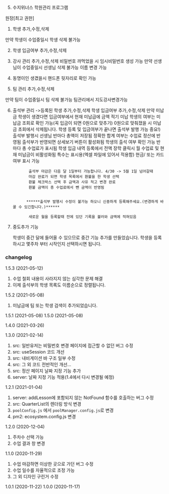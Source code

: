 5. 수지위너스 학원관리 프로그램

원장[최고 권한]
1. 학생 추가,수정,삭제

만약 학생이 수업중일시 학생 삭제 불가능

2. 학생 입금여부 추가,수정,삭제

3. 강사 관리 추가,수정,삭제
		비밀번호 까먹었을 시 임시비밀번호 생성 가능
		만약 선생님이 수업중일시 선생님 삭제 불가능
		이름 변경 가능

4. 동명이인 생겼을시 핸드폰 뒷자리로 확인 가능

5. 팀 관리 추가,수정,삭제

만약 팀이 수업중일시 팀 삭제 불가능
		팀관리에서 지도강사변경가능

6. 출석부 관리 ->등록된 학생 추가,수정,삭제 학생 입금여부 추가,수정,삭제
	          만약 미납금 학생이 생겼다면 입금여부에서 현재 미납급에 금액 적기
	          미납 학생의 여부는 미납금 조회로 확인 가능(꼭 입금이 되면 0원으로 맞추기)
	          0원으로 맞춰졌을 시 미납금 초회에서 삭제됩니다.
	          학생 등록 및 입금여부가 끝나면 출석부 발행 가능
	          중요!)출석부 발행시 선생님 반마다 총액이 저장됨
	          정확한 합계 여부는 수업료 정산에 반영됨
	          출석부가 반영되면 상세보기 버튼이 활성화됨
	          학생의 출석 여부 확인 가능
	          반마다 총 수업료가 표시됨
            학생 입금 내역 등록에서 전액 장학 클릭시 월 수업료 및 현재 미납금이 비활성화됨
	          특수는 표시용(엑셀 파일에 있어서 적용함)
	          현금/ 또는 카드 여부 표시 가능

	          출석부 마감은 다음 달 1일부터 가능합니다. 4/30 -> 5월 1일 넘어갈때
	          마감 완료가 되면 학생 목록에서 환불을 한 학생 선택
	          환불 체크박스 선택 후 금액과 사유 적고 변경 완료
	          환불 금액이 총 수업료에서 뺀 금액이 반영됨


	         ******출석부 발행시 수정이 불가능 하오니 신중하게 등록해주세요.(변경하게 바꿀 수 있긴합니다.)******

	          새로운 월을 등록할때 전에 있던 기록을 불러와 금액에 적혀있음


7. 중도추가 기능

	학생이 중간 달에 들어올 수 있으므로 중간 기능 추가를 만들었습니다.
	학생을 등록하시고 몇주차 부터 시작인지 선택하시면 됩니다.


### changelog
1.5.3 (2021-05-12)
1. 수업 철회 내용이 사라지지 않는 심각한 문제 해결
2. 이제 출석부의 학생 목록도 이름순으로 정렬됩니다.

1.5.2 (2021-05-08)
1. 미납금에 팀 또는 학생 검색이 추가되었습니다.

1.5.1 (2021-05-08)
1.5.0 (2021-05-08)

1.4.0 (2021-03-26)

1.3.0 (2021-02-14)
1. src: 일반유저는 비밀번호 변경 페이지에 접근할 수 없던 버그 수정
2. src: useSession 코드 개선
3. src: 내비게이션 바 구조 일부 수정
4. src: 그 외 코드 전반적인 개선...
5. src: 정산 페이지 날짜 지정 기능 추가
6. server: 날짜 지정 기능 적용(1.4에서 다시 변경될 예정)

1.2.1 (2021-01-04)
1. server: addLesson에 포함되지 않는 NotFound 함수를 호출하는 버그 수정
2. src: QuarterList의 렌더링 방식 변경
3. `poolConfig.js` 에서 `poolManager.config.js`로 변경
4. pm2: ecosystem.config.js 변경

1.2.0 (2020-12-04)
1. 주차수 선택 가능
2. 수업 결과 창 변경

1.1.0 (2020-11-29)
1. 수업 마감하면 이상한 곳으로 가던 버그 수정
2. 수업 일수를 자율적으로 조정 가능
3. 그 외 디자인 구린거 수정

1.0.1 (2020-11-22)
1.0.0 (2020-11-17)
